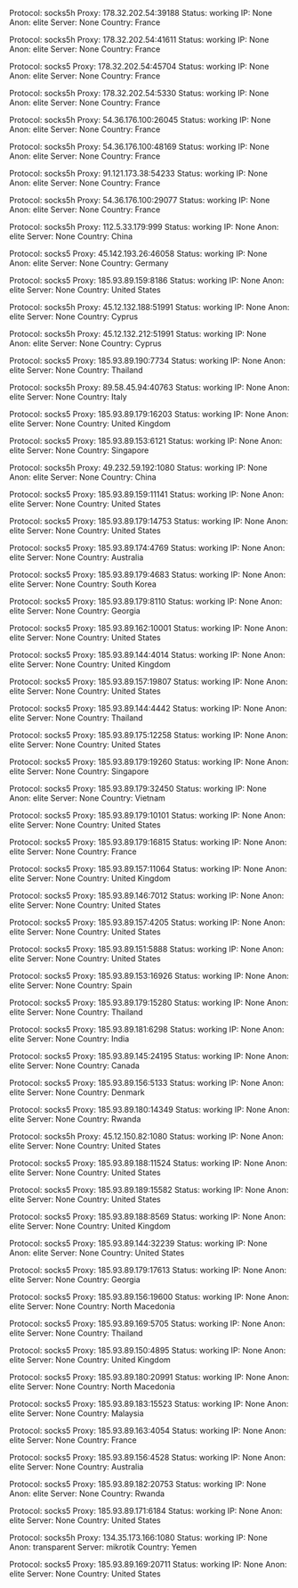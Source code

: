 Protocol: socks5h
Proxy: 178.32.202.54:39188
Status: working
IP: None
Anon: elite
Server: None
Country: France

Protocol: socks5h
Proxy: 178.32.202.54:41611
Status: working
IP: None
Anon: elite
Server: None
Country: France

Protocol: socks5
Proxy: 178.32.202.54:45704
Status: working
IP: None
Anon: elite
Server: None
Country: France

Protocol: socks5h
Proxy: 178.32.202.54:5330
Status: working
IP: None
Anon: elite
Server: None
Country: France

Protocol: socks5h
Proxy: 54.36.176.100:26045
Status: working
IP: None
Anon: elite
Server: None
Country: France

Protocol: socks5h
Proxy: 54.36.176.100:48169
Status: working
IP: None
Anon: elite
Server: None
Country: France

Protocol: socks5h
Proxy: 91.121.173.38:54233
Status: working
IP: None
Anon: elite
Server: None
Country: France

Protocol: socks5h
Proxy: 54.36.176.100:29077
Status: working
IP: None
Anon: elite
Server: None
Country: France

Protocol: socks5h
Proxy: 112.5.33.179:999
Status: working
IP: None
Anon: elite
Server: None
Country: China

Protocol: socks5
Proxy: 45.142.193.26:46058
Status: working
IP: None
Anon: elite
Server: None
Country: Germany

Protocol: socks5
Proxy: 185.93.89.159:8186
Status: working
IP: None
Anon: elite
Server: None
Country: United States

Protocol: socks5h
Proxy: 45.12.132.188:51991
Status: working
IP: None
Anon: elite
Server: None
Country: Cyprus

Protocol: socks5h
Proxy: 45.12.132.212:51991
Status: working
IP: None
Anon: elite
Server: None
Country: Cyprus

Protocol: socks5
Proxy: 185.93.89.190:7734
Status: working
IP: None
Anon: elite
Server: None
Country: Thailand

Protocol: socks5h
Proxy: 89.58.45.94:40763
Status: working
IP: None
Anon: elite
Server: None
Country: Italy

Protocol: socks5
Proxy: 185.93.89.179:16203
Status: working
IP: None
Anon: elite
Server: None
Country: United Kingdom

Protocol: socks5
Proxy: 185.93.89.153:6121
Status: working
IP: None
Anon: elite
Server: None
Country: Singapore

Protocol: socks5h
Proxy: 49.232.59.192:1080
Status: working
IP: None
Anon: elite
Server: None
Country: China

Protocol: socks5
Proxy: 185.93.89.159:11141
Status: working
IP: None
Anon: elite
Server: None
Country: United States

Protocol: socks5
Proxy: 185.93.89.179:14753
Status: working
IP: None
Anon: elite
Server: None
Country: United States

Protocol: socks5
Proxy: 185.93.89.174:4769
Status: working
IP: None
Anon: elite
Server: None
Country: Australia

Protocol: socks5
Proxy: 185.93.89.179:4683
Status: working
IP: None
Anon: elite
Server: None
Country: South Korea

Protocol: socks5
Proxy: 185.93.89.179:8110
Status: working
IP: None
Anon: elite
Server: None
Country: Georgia

Protocol: socks5
Proxy: 185.93.89.162:10001
Status: working
IP: None
Anon: elite
Server: None
Country: United States

Protocol: socks5
Proxy: 185.93.89.144:4014
Status: working
IP: None
Anon: elite
Server: None
Country: United Kingdom

Protocol: socks5
Proxy: 185.93.89.157:19807
Status: working
IP: None
Anon: elite
Server: None
Country: United States

Protocol: socks5
Proxy: 185.93.89.144:4442
Status: working
IP: None
Anon: elite
Server: None
Country: Thailand

Protocol: socks5
Proxy: 185.93.89.175:12258
Status: working
IP: None
Anon: elite
Server: None
Country: United States

Protocol: socks5
Proxy: 185.93.89.179:19260
Status: working
IP: None
Anon: elite
Server: None
Country: Singapore

Protocol: socks5
Proxy: 185.93.89.179:32450
Status: working
IP: None
Anon: elite
Server: None
Country: Vietnam

Protocol: socks5
Proxy: 185.93.89.179:10101
Status: working
IP: None
Anon: elite
Server: None
Country: United States

Protocol: socks5
Proxy: 185.93.89.179:16815
Status: working
IP: None
Anon: elite
Server: None
Country: France

Protocol: socks5
Proxy: 185.93.89.157:11064
Status: working
IP: None
Anon: elite
Server: None
Country: United Kingdom

Protocol: socks5
Proxy: 185.93.89.146:7012
Status: working
IP: None
Anon: elite
Server: None
Country: United States

Protocol: socks5
Proxy: 185.93.89.157:4205
Status: working
IP: None
Anon: elite
Server: None
Country: United States

Protocol: socks5
Proxy: 185.93.89.151:5888
Status: working
IP: None
Anon: elite
Server: None
Country: United States

Protocol: socks5
Proxy: 185.93.89.153:16926
Status: working
IP: None
Anon: elite
Server: None
Country: Spain

Protocol: socks5
Proxy: 185.93.89.179:15280
Status: working
IP: None
Anon: elite
Server: None
Country: Thailand

Protocol: socks5
Proxy: 185.93.89.181:6298
Status: working
IP: None
Anon: elite
Server: None
Country: India

Protocol: socks5
Proxy: 185.93.89.145:24195
Status: working
IP: None
Anon: elite
Server: None
Country: Canada

Protocol: socks5
Proxy: 185.93.89.156:5133
Status: working
IP: None
Anon: elite
Server: None
Country: Denmark

Protocol: socks5
Proxy: 185.93.89.180:14349
Status: working
IP: None
Anon: elite
Server: None
Country: Rwanda

Protocol: socks5h
Proxy: 45.12.150.82:1080
Status: working
IP: None
Anon: elite
Server: None
Country: United States

Protocol: socks5
Proxy: 185.93.89.188:11524
Status: working
IP: None
Anon: elite
Server: None
Country: United States

Protocol: socks5
Proxy: 185.93.89.189:15582
Status: working
IP: None
Anon: elite
Server: None
Country: United States

Protocol: socks5
Proxy: 185.93.89.188:8569
Status: working
IP: None
Anon: elite
Server: None
Country: United Kingdom

Protocol: socks5
Proxy: 185.93.89.144:32239
Status: working
IP: None
Anon: elite
Server: None
Country: United States

Protocol: socks5
Proxy: 185.93.89.179:17613
Status: working
IP: None
Anon: elite
Server: None
Country: Georgia

Protocol: socks5
Proxy: 185.93.89.156:19600
Status: working
IP: None
Anon: elite
Server: None
Country: North Macedonia

Protocol: socks5
Proxy: 185.93.89.169:5705
Status: working
IP: None
Anon: elite
Server: None
Country: Thailand

Protocol: socks5
Proxy: 185.93.89.150:4895
Status: working
IP: None
Anon: elite
Server: None
Country: United Kingdom

Protocol: socks5
Proxy: 185.93.89.180:20991
Status: working
IP: None
Anon: elite
Server: None
Country: North Macedonia

Protocol: socks5
Proxy: 185.93.89.183:15523
Status: working
IP: None
Anon: elite
Server: None
Country: Malaysia

Protocol: socks5
Proxy: 185.93.89.163:4054
Status: working
IP: None
Anon: elite
Server: None
Country: France

Protocol: socks5
Proxy: 185.93.89.156:4528
Status: working
IP: None
Anon: elite
Server: None
Country: Australia

Protocol: socks5
Proxy: 185.93.89.182:20753
Status: working
IP: None
Anon: elite
Server: None
Country: Rwanda

Protocol: socks5
Proxy: 185.93.89.171:6184
Status: working
IP: None
Anon: elite
Server: None
Country: United States

Protocol: socks5h
Proxy: 134.35.173.166:1080
Status: working
IP: None
Anon: transparent
Server: mikrotik
Country: Yemen

Protocol: socks5
Proxy: 185.93.89.169:20711
Status: working
IP: None
Anon: elite
Server: None
Country: United States

